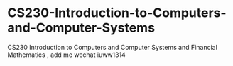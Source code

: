 # CS230-Introduction-to-Computers-and-Computer-Systems
CS230 Introduction to Computers and  Computer Systems and Financial Mathematics , add me wechat iuww1314
